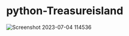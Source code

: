 # python-Treasureisland

![Screenshot 2023-07-04 114536](https://github.com/Dineshcoder0/python-Treasureisland/assets/130560471/f376d408-53d7-4ad6-b142-a5281c07a95b)
